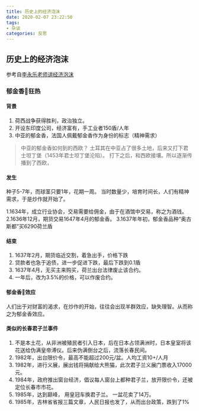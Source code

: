 ```yaml
---
title: 历史上的经济泡沫
date: 2020-02-07 23:22:50
tags: 
- 杂谈
categories: 反思
---
```


## 历史上的经济泡沫

参考自[李永乐老师讲经济泡沫](https://www.bilibili.com/video/av69184579)

### 郁金香🌷狂热

#### 背景
1. 荷西战争获得胜利，政治独立。
2. 开设东印度公司，经济富有，手工业者150盾/人年
3. 中亚的郁金香，法国人佩戴郁金香作为身份的标志（精神需求）

<!-- more -->

>中亚的郁金香如何到的西欧？
土耳其在中亚占了很多土地，后来又打下君士坦丁堡（1453年君士坦丁堡沦陷）。
打下之后，和西欧接壤。所以逐渐传播到了西欧，

#### 发生
种子5-7年，而球茎只要1年，花期一周。
当时数量少，培育时间长，人们有精神需求，于是炒作就开始了。

1.1634年，成立行业协会，交易需要给佣金，由于在酒馆中交易，称之为酒钱。
2.1636年12月，期货交易1647年4月的郁金香。
3.1637年年初，郁金香品种“奥古斯都”买6290荷兰盾

#### 结束
1. 1637年2月，期货临近交割，着急出手，价格下跌
2. 贷款者也急于追债，进一步促进下跌，最后下跌到0.1盾
3. 1637年4月，无买主来购买，荷兰出台法律废止该合约。
4. 一年后，改为3.5%的价格，可以作废合约。

#### 郁金香🌷效应

人们出于对财富的渴求，在炒作的开始，往往会出现羊群效应，缺失理智。从而称之为郁金香效应。

#### 类似的长春君子兰事件

1. 不是本土花，从非洲被殖民者引入日本，后在日本占领满洲时，日本皇室将该花送给伪满皇帝溥仪。后来伪满倒台之后，流落长春民间。
2. 1982年，出台限价令，最高不能超过200元/盆。人均工资10+/人月
3. 1982年，进行义展，展出钱将捐献给大熊猫，此次君子兰义展门票收入17000元。
4. 1984年，政府推出窗台经济，倡议每人窗台上都种君子兰，放开限价令，还被定位长春市市花。
5. 1985年，达到巅峰， 用皇冠车换君子兰。 一盆花卖了14万。
6. 1985年，吉林省省报三篇文章，人民日报也发了，从而出台政策，跌到了1%





